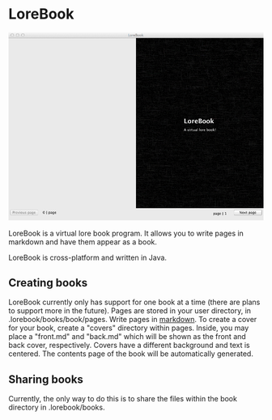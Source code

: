 LoreBook
========

![screenshot](screenshots/lorebook.png)

LoreBook is a virtual lore book program. It allows you to write pages in markdown and have them appear as a book.

LoreBook is cross-platform and written in Java.

Creating books
--------------

LoreBook currently only has support for one book at a time (there are plans to support more in the future).
Pages are stored in your user directory, in .lorebook/books/book/pages. Write pages in [markdown](http://daringfireball.net/projects/markdown/syntax).
To create a cover for your book, create a "covers" directory within pages. Inside, you may place a "front.md" and "back.md" which will be shown as the front and back cover, respectively.
Covers have a different background and text is centered.
The contents page of the book will be automatically generated.

Sharing books
-------------

Currently, the only way to do this is to share the files within the book directory in .lorebook/books.
